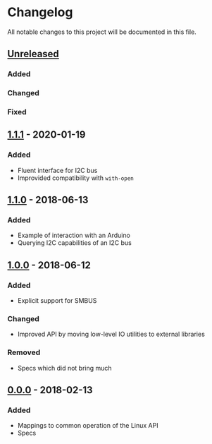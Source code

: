 # Changelog

All notable changes to this project will be documented in this file.



## [Unreleased]

### Added

### Changed

### Fixed



## [1.1.1] - 2020-01-19

### Added

- Fluent interface for I2C bus
- Improvided compatibility with `with-open`



## [1.1.0] - 2018-06-13

### Added

- Example of interaction with an Arduino
- Querying I2C capabilities of an I2C bus



## [1.0.0] - 2018-06-12

### Added

- Explicit support for SMBUS

### Changed

- Improved API by moving low-level IO utilities to external libraries

### Removed

- Specs which did not bring much



## [0.0.0] - 2018-02-13

### Added

- Mappings to common operation of the Linux API
- Specs



[Unreleased]: https://github.com/helins/linux.i2c.clj/compare/1.1.1...HEAD
[1.1.1]: https://github.com/helins/linux.i2c.clj/compare/1.1.0...1.1.1
[1.1.0]: https://github.com/helins/linux.i2c.clj/compare/1.0.0...1.1.0
[1.0.0]: https://github.com/helins/linux.i2c.clj/compare/0.0.0...1.0.0
[0.0.0]: https://github.com/helins/linux.i2c.clj/tree/0.0.0
